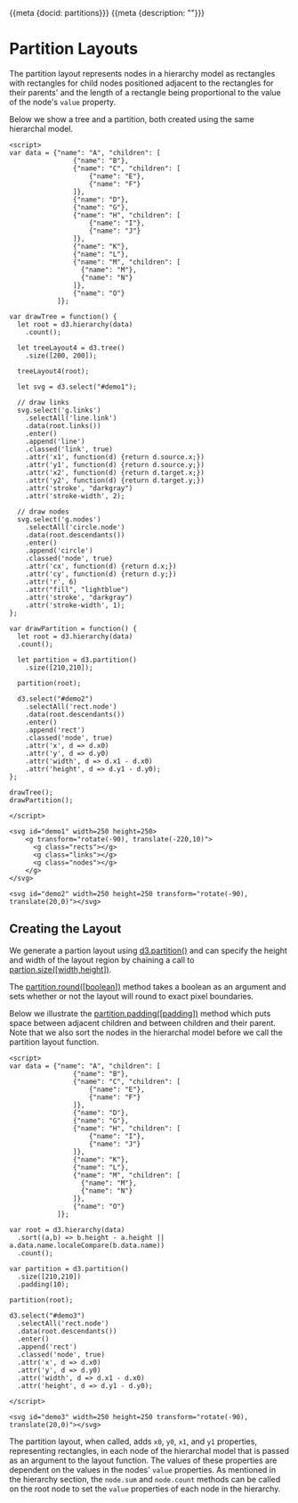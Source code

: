 {{meta {docid: partitions}}}
{{meta {description: ""}}}

<script src="https://d3js.org/d3.v4.min.js"></script>

<style>
rect {
  fill: aquamarine;
  opacity: 1.0;
  stroke: white;
}
</style>



# Partition Layouts

The partition layout represents nodes in a hierarchy model as rectangles with rectangles for child nodes positioned adjacent to the rectangles for their parents' and the length of a rectangle being proportional to the value of the node's `value` property.

Below we show a tree and a partition, both created using the same hierarchal model.

```
<script>
var data = {"name": "A", "children": [
                {"name": "B"},
                {"name": "C", "children": [
                    {"name": "E"},
                    {"name": "F"}
                ]},
                {"name": "D"},
                {"name": "G"},
                {"name": "H", "children": [
                    {"name": "I"},
                    {"name": "J"}
                ]},
                {"name": "K"},
                {"name": "L"},
                {"name": "M", "children": [
                  {"name": "M"},
                  {"name": "N"}
                ]},
                {"name": "O"}
            ]};

var drawTree = function() {
  let root = d3.hierarchy(data)
    .count();

  let treeLayout4 = d3.tree()
    .size([200, 200]);

  treeLayout4(root);

  let svg = d3.select("#demo1");

  // draw links
  svg.select('g.links')
    .selectAll('line.link')
    .data(root.links())
    .enter()
    .append('line')
    .classed('link', true)
    .attr('x1', function(d) {return d.source.x;})
    .attr('y1', function(d) {return d.source.y;})
    .attr('x2', function(d) {return d.target.x;})
    .attr('y2', function(d) {return d.target.y;})
    .attr('stroke', "darkgray")
    .attr('stroke-width', 2);

  // draw nodes
  svg.select('g.nodes')
    .selectAll('circle.node')
    .data(root.descendants())
    .enter()
    .append('circle')
    .classed('node', true)
    .attr('cx', function(d) {return d.x;})
    .attr('cy', function(d) {return d.y;})
    .attr('r', 6)
    .attr("fill", "lightblue")
    .attr('stroke', "darkgray")
    .attr('stroke-width', 1);
};

var drawPartition = function() {
  let root = d3.hierarchy(data)
  .count();

  let partition = d3.partition()
    .size([210,210]);

  partition(root);

  d3.select("#demo2")
    .selectAll('rect.node')
    .data(root.descendants())
    .enter()
    .append('rect')
    .classed('node', true)
    .attr('x', d => d.x0)
    .attr('y', d => d.y0)
    .attr('width', d => d.x1 - d.x0)
    .attr('height', d => d.y1 - d.y0);
};

drawTree();
drawPartition();

</script>

<svg id="demo1" width=250 height=250>
    <g transform="rotate(-90), translate(-220,10)">
      <g class="rects"></g>
      <g class="links"></g>
      <g class="nodes"></g>
    </g>
</svg>

<svg id="demo2" width=250 height=250 transform="rotate(-90), translate(20,0)"></svg>
```

## Creating the Layout

We generate a partion layout using [d3.partition()](https://github.com/d3/d3-hierarchy#partition) and can specify the height and width of the layout region by chaining a call to [partion.size([width,height])](https://github.com/d3/d3-hierarchy#partition_size).

The [partition.round([boolean])](https://github.com/d3/d3-hierarchy#partition_round) method takes a boolean as an argument and sets whether or not the layout will round to exact pixel boundaries.

Below we illustrate the [partition.padding([padding])](https://github.com/d3/d3-hierarchy#partition_padding) method which puts space between adjacent children and between children and their parent.  Note that we also sort the nodes in the hierarchal model before we  call the partition layout function.

```
<script>
var data = {"name": "A", "children": [
                {"name": "B"},
                {"name": "C", "children": [
                    {"name": "E"},
                    {"name": "F"}
                ]},
                {"name": "D"},
                {"name": "G"},
                {"name": "H", "children": [
                    {"name": "I"},
                    {"name": "J"}
                ]},
                {"name": "K"},
                {"name": "L"},
                {"name": "M", "children": [
                  {"name": "M"},
                  {"name": "N"}
                ]},
                {"name": "O"}
            ]};

var root = d3.hierarchy(data)
  .sort((a,b) => b.height - a.height || a.data.name.localeCompare(b.data.name))
  .count();

var partition = d3.partition()
  .size([210,210])
  .padding(10);

partition(root);

d3.select("#demo3")
  .selectAll('rect.node')
  .data(root.descendants())
  .enter()
  .append('rect')
  .classed('node', true)
  .attr('x', d => d.x0)
  .attr('y', d => d.y0)
  .attr('width', d => d.x1 - d.x0)
  .attr('height', d => d.y1 - d.y0);

</script>

<svg id="demo3" width=250 height=250 transform="rotate(-90), translate(20,0)"></svg>
```

The partition layout, when called, adds `x0`, `y0`, `x1`, and `y1` properties, representing rectangles, in each node of the hierarchal model that is passed as an argument to the layout function.  The values of these properties are dependent on the values in the nodes' `value` properties.  As mentioned in the hierarchy section, the `node.sum` and `node.count` methods can be called on the root node to set the `value` properties of each node in the hierarchy.